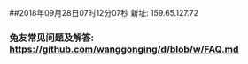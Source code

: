 ##2018年09月28日07时12分07秒 新址: 159.65.127.72
### 兔友常见问题及解答: https://github.com/wanggonging/d/blob/w/FAQ.md
